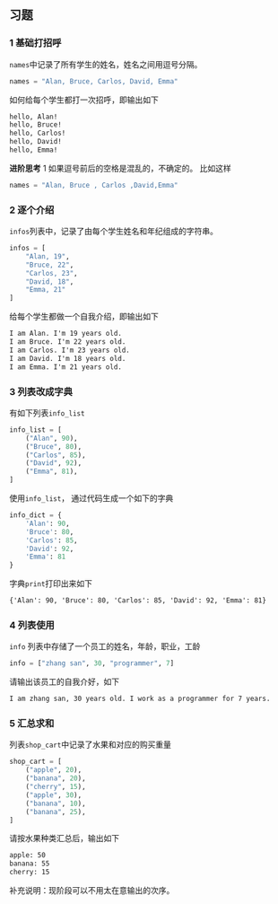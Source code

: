 ## 习题
### 1 基础打招呼
`names`中记录了所有学生的姓名，姓名之间用逗号分隔。

```python
names = "Alan, Bruce, Carlos, David, Emma"
```

如何给每个学生都打一次招呼，即输出如下
```txt
hello, Alan!
hello, Bruce!
hello, Carlos!
hello, David!
hello, Emma!
```

**进阶思考**
1 如果逗号前后的空格是混乱的，不确定的。
比如这样
```python
names = "Alan, Bruce , Carlos ,David,Emma"
```

### 2 逐个介绍
`infos`列表中，记录了由每个学生姓名和年纪组成的字符串。
```python
infos = [
    "Alan, 19",
    "Bruce, 22",
    "Carlos, 23",
    "David, 18",
    "Emma, 21"
]
```

给每个学生都做一个自我介绍，即输出如下
```txt
I am Alan. I'm 19 years old.
I am Bruce. I'm 22 years old.
I am Carlos. I'm 23 years old.
I am David. I'm 18 years old.
I am Emma. I'm 21 years old.
```

### 3 列表改成字典
有如下列表`info_list`
```python
info_list = [
    ("Alan", 90),
    ("Bruce", 80),
    ("Carlos", 85),
    ("David", 92),
    ("Emma", 81),
]
```
使用`info_list`，
通过代码生成一个如下的字典

```python
info_dict = {
    'Alan': 90,
    'Bruce': 80,
    'Carlos': 85,
    'David': 92,
    'Emma': 81
}
```

字典`print`打印出来如下

```txt
{'Alan': 90, 'Bruce': 80, 'Carlos': 85, 'David': 92, 'Emma': 81}
```

### 4 列表使用
`info` 列表中存储了一个员工的姓名，年龄，职业，工龄

```python
info = ["zhang san", 30, "programmer", 7]
```

请输出该员工的自我介好，如下
```txt
I am zhang san, 30 years old. I work as a programmer for 7 years.
```

### 5 汇总求和
列表`shop_cart`中记录了水果和对应的购买重量

```python
shop_cart = [
    ("apple", 20),
    ("banana", 20),
    ("cherry", 15),
    ("apple", 30),
    ("banana", 10),
    ("banana", 25),
]
```

请按水果种类汇总后，输出如下
```txt
apple: 50
banana: 55
cherry: 15
```

补充说明：现阶段可以不用太在意输出的次序。
